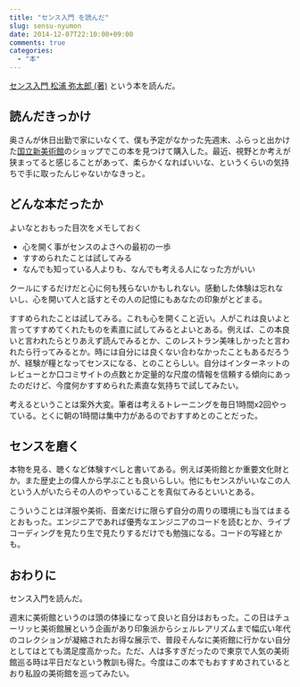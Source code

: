 ```yaml
---
title: "センス入門 を読んだ"
slug: sensu-nyumon
date: 2014-12-07T22:10:00+09:00
comments: true
categories: 
  - "本"
---
```


[センス入門 松浦 弥太郎  (著)](http://www.amazon.co.jp/%E3%82%BB%E3%83%B3%E3%82%B9%E5%85%A5%E9%96%80-%E6%9D%BE%E6%B5%A6-%E5%BC%A5%E5%A4%AA%E9%83%8E/dp/4480816720) という本を読んだ。

<!--more-->

## 読んだきっかけ

奥さんが休日出勤で家にいなくて、僕も予定がなかった先週末、ふらっと出かけた[国立新美術館](http://www.nact.jp/)のショップでこの本を見つけて購入した。最近、視野とか考えが狭まってると感じることがあって、柔らかくなればいいな、というくらいの気持ちで手に取ったんじゃないかなきっと。


## どんな本だったか

よいなとおもった目次をメモしておく

* 心を開く事がセンスのよさへの最初の一歩
* すすめられたことは試してみる
* なんでも知っている人よりも、なんでも考える人になった方がいい 


クールにするだけだと心に何も残らないかもしれない。感動した体験は忘れないし、心を開いて人と話すとその人の記憶にもあなたの印象がとどまる。

すすめられたことは試してみる。これも心を開くこと近い。人がこれは良いよと言ってすすめてくれたものを素直に試してみるとよいとある。例えば、この本良いと言われたらとりあえず読んでみるとか、このレストラン美味しかったと言われたら行ってみるとか。時には自分には良くない合わなかったこともあるだろうが、経験が糧となってセンスになる、とのことらしい。自分はインターネットのレビューとか口コミサイトの点数とか定量的な尺度の情報を信頼する傾向にあったのだけど、今度何かすすめられた素直な気持ちで試してみたい。

考えるということは案外大変。筆者は考えるトレーニングを毎日1時間x2回やっている。とくに朝の1時間は集中力があるのでおすすめとのことだった。

## センスを磨く

本物を見る、聴くなど体験すべしと書いてある。例えば美術館とか重要文化財とか。また歴史上の偉人から学ぶことも良いらしい。他にもセンスがいいなこの人という人がいたらその人のやっていることを真似てみるといいとある。

こういうことは洋服や美術、音楽だけに限らず自分の周りの環境にも当てはまるとおもった。エンジニアであれば優秀なエンジニアのコードを読むとか、ライブコーディングを見たり生で見たりするだけでも勉強になる。コードの写経とかも。

## おわりに

センス入門を読んだ。

週末に美術館というのは頭の体操になって良いと自分はおもった。この日はチューリッヒ美術館展という企画があり印象派からシェルレアリズムまで幅広い年代のコレクションが凝縮されたお得な展示で、普段そんなに美術館に行かない自分としてはとても満足度高かった。ただ、人は多すぎだったので東京で人気の美術館巡る時は平日だなという教訓も得た。今度はこの本でもおすすめされているとおり私設の美術館を巡ってみたい。

